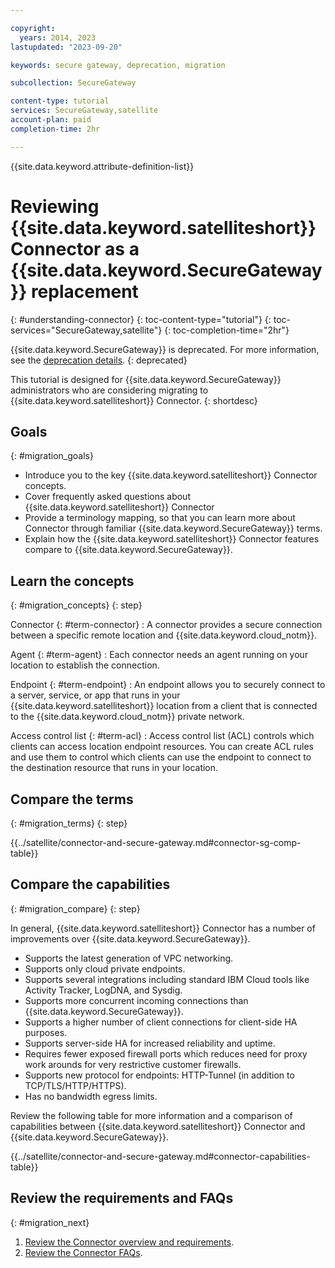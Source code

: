 ```yaml
---

copyright:
  years: 2014, 2023
lastupdated: "2023-09-20"

keywords: secure gateway, deprecation, migration

subcollection: SecureGateway

content-type: tutorial
services: SecureGateway,satellite
account-plan: paid
completion-time: 2hr

---
```


{{site.data.keyword.attribute-definition-list}}


# Reviewing {{site.data.keyword.satelliteshort}} Connector as a {{site.data.keyword.SecureGateway}} replacement
{: #understanding-connector}
{: toc-content-type="tutorial"}
{: toc-services="SecureGateway,satellite"}
{: toc-completion-time="2hr"}

{{site.data.keyword.SecureGateway}} is deprecated. For more information, see the [deprecation details](/docs/SecureGateway?topic=SecureGateway-deprecation).
{: deprecated}

This tutorial is designed for {{site.data.keyword.SecureGateway}} administrators who are considering migrating to {{site.data.keyword.satelliteshort}} Connector.
{: shortdesc}


## Goals
{: #migration_goals}


- Introduce you to the key {{site.data.keyword.satelliteshort}} Connector concepts.
- Cover frequently asked questions about {{site.data.keyword.satelliteshort}} Connector
- Provide a terminology mapping, so that you can learn more about Connector through familiar {{site.data.keyword.SecureGateway}} terms.
- Explain how the {{site.data.keyword.satelliteshort}} Connector features compare to {{site.data.keyword.SecureGateway}}.


## Learn the concepts
{: #migration_concepts}
{: step}



Connector {: #term-connector}
:   A connector provides a secure connection between a specific remote location and {{site.data.keyword.cloud_notm}}.
  
Agent {: #term-agent}
:   Each connector needs an agent running on your location to establish the connection.
  
Endpoint {: #term-endpoint}
:   An endpoint allows you to securely connect to a server, service, or app that runs in your {{site.data.keyword.satelliteshort}} location from a client that is connected to the {{site.data.keyword.cloud_notm}} private network.
  
Access control list {: #term-acl}
:   Access control list (ACL) controls which clients can access location endpoint resources. You can create ACL rules and use them to control which clients can use the endpoint to connect to the destination resource that runs in your location.

## Compare the terms
{: #migration_terms}
{: step}

{{../satellite/connector-and-secure-gateway.md#connector-sg-comp-table}}

## Compare the capabilities
{: #migration_compare}
{: step}

In general, {{site.data.keyword.satelliteshort}} Connector has a number of improvements over {{site.data.keyword.SecureGateway}}.

- Supports the latest generation of VPC networking.
- Supports only cloud private endpoints.
- Supports several integrations including standard IBM Cloud tools like Activity Tracker, LogDNA, and Sysdig.
- Supports more concurrent incoming connections than {{site.data.keyword.SecureGateway}}.
- Supports a higher number of client connections for client-side HA purposes.
- Supports server-side HA for increased reliability and uptime.
- Requires fewer exposed firewall ports which reduces need for proxy work arounds for very restrictive customer firewalls.
- Supports new protocol for endpoints: HTTP-Tunnel (in addition to TCP/TLS/HTTP/HTTPS).
- Has no bandwidth egress limits.

Review the following table for more information and a comparison of capabilities between {{site.data.keyword.satelliteshort}} Connector and {{site.data.keyword.SecureGateway}}.

{{../satellite/connector-and-secure-gateway.md#connector-capabilities-table}}


## Review the requirements and FAQs
{: #migration_next}

1. [Review the Connector overview and requirements](/docs/satellite?topic=satellite-understand-connectors).
1. [Review the Connector FAQs](/docs/satellite?topic=satellite-connector-faq).



